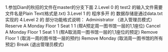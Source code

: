 1.参加Dian的秋招的文件在master的分支下面
2.Level 0 的 test2 的输入文件需要文件名是Plain Text(格式是.txt)
3.Level 1 的 程序多开 的 数据存储是通过data.txt实现的
4.Level 2 的 部分功能格式说明：
  Administrator （进入管理员模式）
  Reserve A Monday Floor 1 Seat 1 1 (帮A预定周一图书馆一层的1,1座位)
  Cancel A Monday Floor 1 Seat 1 1 (帮A取消周一图书馆一层的1,1座位的预定)
  Remove Floor 1 (取消一周的图书馆一层的预约)
  Remove Monday (取消周一图书馆的所有预定)
  Break (退出管理员模式)
